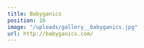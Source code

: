 ```yaml
---
title: Babyganics
position: 16
image: "/uploads/gallery__babyganics.jpg"
url: http://babyganics.com/
---
```


